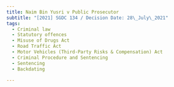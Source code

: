 ```yaml
---
title: Naim Bin Yusri v Public Prosecutor
subtitle: "[2021] SGDC 134 / Decision Date: 28\_July\_2021"
tags:
  - Criminal law
  - Statutory offences
  - Misuse of Drugs Act
  - Road Traffic Act
  - Motor Vehicles (Third-Party Risks & Compensation) Act
  - Criminal Procedure and Sentencing
  - Sentencing
  - Backdating

---
```

